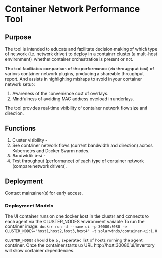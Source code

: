 # Container Network Performance Tool

## Purpose
The tool is intended to educate and facilitate decision-making of which type of network (i.e. network driver) to deploy in a container cluster (a multi-host environment), whether container orchestration is present or not. 

The tool facilitates comparison of the performance (via throughput test) of various container network plugins, producing a shareable throughput report. And assists in highlighting mishaps to avoid in your container network setup:
 1. Awareness of the convenience cost of overlays.
 1. Mindfulness of avoiding MAC address overload in underlays.

The tool provides real-time visibility of container network flow size and direction.

## Functions
1. Cluster visibility -
 1. See container network flows (current bandwidth and direction) across Kubernetes and Docker Swarm nodes.
1. Bandwidth test -
 1. Test throughput (performance) of each type of container network (compare network drivers).

## Deployment
Contact maintainer(s) for early access.

### Deployment Models
The UI container runs on one docker host in the cluster and connects to each agent via the CLUSTER_NODES environment variable
To run the container image:
`docker run -d --name ui -p 30080:8080 -e CLUSTER_NODES="host1,host2,host3,host4" -t solarwinds/container-ui:1.0`

`CLUSTER_NODES` should be a , seperated list of hosts running the agent container.
Once the container starts up URL http://host:30080/ui/inventory will show container dependencies.
